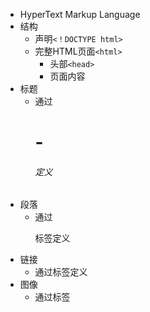 - HyperText Markup Language
- 结构
	- 声明`<！DOCTYPE html>`
	- 完整HTML页面`<html>`
		- 头部`<head>`
		- 页面内容<body>
- 标题
	- 通过<h1> - <h6>定义
- 段落
	- 通过<p>标签定义
- 链接
	- 通过<a>标签定义
- 图像
	- 通过<img>标签